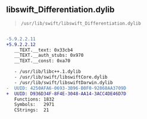 ## libswift_Differentiation.dylib

> `/usr/lib/swift/libswift_Differentiation.dylib`

```diff

-5.9.2.2.11
+5.9.2.2.12
   __TEXT.__text: 0x33cb4
   __TEXT.__auth_stubs: 0x970
   __TEXT.__const: 0xa70

   - /usr/lib/libc++.1.dylib
   - /usr/lib/swift/libswiftCore.dylib
   - /usr/lib/swift/libswiftDarwin.dylib
-  UUID: 4250AFA6-0693-3B96-B0F0-92868AA3709D
+  UUID: D936D34F-8F4E-3048-AA14-3ACC4DE46D7D
   Functions: 1832
   Symbols:   2971
   CStrings:  21

```
